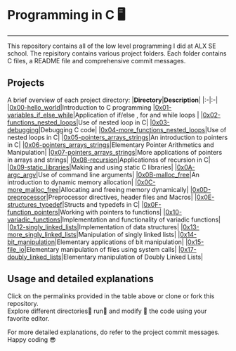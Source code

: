 # Programming in C   🖥️

____
This repository contains all of the low level programming I did at ALX SE school. The repisitory contains various project folders. Each folder contains C files, a README file and comprehensive commit messages.

## Projects

A brief overview of each project directory:
|**Directory**|**Description**|
|:-|:-|
|[0x00-hello_world](https://github.com/JohnIanOngayi/alx-low_level_programming/tree/master/0x00-hello_world)|Introduction to C programming
|[0x01-variables_if_else_while](https://github.com/JohnIanOngayi/alx-low_level_programming/tree/master/0x01-variables_if_else_while)|Application of if/else , for and while loops |
|[0x02-functions_nested_loops](https://github.com/JohnIanOngayi/alx-low_level_programming/tree/master/0x02-functions_nested_loops)|Use of nested loop in C|
|[0x03-debugging](https://github.com/JohnIanOngayi/alx-low_level_programming/tree/master/0x03-debugging)|Debugging C code|
|[0x04-more_functions_nested_loops](https://github.com/JohnIanOngayi/alx-low_level_programming/tree/master/0x04-more_functions_nested_loops)|Use of nested loops in C|
|[0x05-pointers_arrays_strings](https://github.com/JohnIanOngayi/alx-low_level_programming/tree/master/0x05-pointers_arrays_strings)|An introduction to pointers in C|
|[0x06-pointers_arrays_strings](https://github.com/JohnIanOngayi/alx-low_level_programming/tree/master/0x06-pointers_arrays_strings)|Elementary Pointer Arithmetics and Manipulation|
|[0x07-pointers_arrays_strings](https://github.com/JohnIanOngayi/alx-low_level_programming/tree/master/0x07-pointers_arrays_strings)|More applications of pointers in arrays and strings|
|[0x08-recursion](https://github.com/JohnIanOngayi/alx-low_level_programming/tree/master/0x08-recursion)|Applicationss of recursion in C|
|[0x09-static_libraries](https://github.com/JohnIanOngayi/alx-low_level_programming/tree/master/0x09-static_libraries)|Making and using static C libraries|
|[0x0A-argc_argv](https://github.com/JohnIanOngayi/alx-low_level_programming/tree/master/0x0A-argc_argv)|Use of command line arguments|
|[0x0B-malloc_free](https://github.com/JohnIanOngayi/alx-low_level_programming/tree/master/0x0B-malloc_free)|An introduction to dynamic memory allocation|
|[0x0C-more_malloc_free](https://github.com/JohnIanOngayi/alx-low_level_programming/tree/master/0x0C-more_malloc_free)|Allocating and freeing memory dynamically|
|[0x0D-preprocessor](https://github.com/JohnIanOngayi/alx-low_level_programming/tree/master/0x0D-preprocessor)|Preprocessor directives, header files and Macros|
|[0x0E-structures_typedef](https://github.com/JohnIanOngayi/alx-low_level_programming/tree/master/0x0E-structures_typedef)|Structs and typedefs in C|
|[0x0F-function_pointers](https://github.com/JohnIanOngayi/alx-low_level_programming/tree/master/0x0F-function_pointers)|Working with pointers to functions|
|[0x10-variadic_functions](https://github.com/JohnIanOngayi/alx-low_level_programming/tree/master/0x10-variadic_functions)|Implementation and functionality of variadic functions|
|[0x12-singly_linked_lists](https://github.com/JohnIanOngayi/alx-low_level_programming/tree/master/0x12-singly_linked_lists)|Implementation of data structures|
|[0x13-more_singly_linked_lists](https://github.com/JohnIanOngayi/alx-low_level_programming/tree/master/0x13-more_singly_linked_lists)|Manipulation of singly linked lists|
|[0x14-bit_manipulation](https://github.com/JohnIanOngayi/alx-low_level_programming/tree/master/0x14-bit_manipulation)|Elementary applications of bit manipulation|
|[0x15-file_io](https://github.com/JohnIanOngayi/alx-low_level_programming/tree/master/0x15-file_io)|Elementary manipulation of files using system calls|
|[0x17-doubly_linked_lists](https://github.com/JohnIanOngayi/alx-low_level_programming/tree/master/0x17-doubly_linked_lists)|Elementary manipulation of Doubly Linked Lists|

## Usage and detailed explanations

Click on the permalinks provided in the table above or clone or fork this repository.  
Explore different directories🚶 run🏃 and modify :toolbox: the code using your favorite editor.

For more detailed explanations, do refer to the project commit messages. Happy coding :sunglasses:
